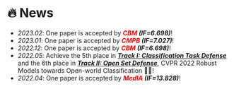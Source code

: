# 🔥 News
- *2023.02*: One paper is accepted by ***<font color="red">CBM</font> (IF=6.698)***!
- *2023.01*: One paper is accepted by ***<font color="red">CMPB</font> (IF=7.027)***!
- *2022.12*: One paper is accepted by ***<font color="red">CBM</font> (IF=6.698)***!
- *2022.05*: Achieve the 5th place in ***[Track I: Classification Task Defense](https://artofrobust.github.io/)*** and the 6th place in ***[Track II: Open Set Defense](https://artofrobust.github.io/)***, CVPR 2022 Robust Models towards Open-world Classification 🎉🎉!
- *2022.04*: One paper is accepted by ***<font color="red">MedIA</font> (IF=13.828)***!